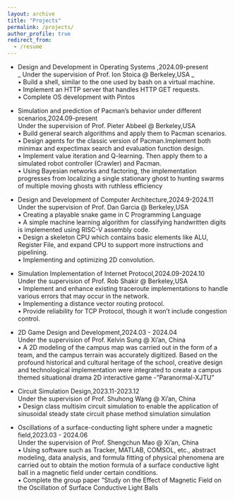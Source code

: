 ```yaml
---
layout: archive
title: "Projects"
permalink: /projects/
author_profile: true
redirect_from:
  - /resume
---
```

* Design and Development in Operating Systems ,2024.09-present    
  _ Under the supervision of Prof. Ion Stoica @ Berkeley,USA   _    
  • Build a shell, similar to the one used by bash on a virtual machine.  
  • Implement an HTTP server that handles HTTP GET requests.   
  • Complete OS development with Pintos       
  
* Simulation and prediction of Pacman’s behavior under different scenarios,2024.09-present   
  Under the supervision of Prof. Pieter Abbeel @ Berkeley,USA   
  • Build general search algorithms and apply them to Pacman scenarios.    
  • Design agents for the classic version of Pacman.Implement both minimax and expectimax search and evaluation function design.     
  • Implement value iteration and Q-learning. Then apply them to a simulated robot controller (Crawler) and Pacman.      
  • Using Bayesian networks and factoring, the implementation progresses from localizing a single stationary ghost to hunting swarms of multiple moving ghosts with ruthless efficiency      

* Design and Development of Computer Architecture,2024.9-2024.11   
  Under the supervision of Prof. Dan Garcia @ Berkeley,USA    
  • Creating a playable snake game in C Programming Language    
  • A simple machine learning algorithm for classifying handwritten digits is implemented using RISC-V assembly code.   
  • Design a skeleton CPU which contains basic elements like ALU, Register File, and expand CPU to support more instructions and pipelining.     
  • Implementing and optimizing 2D convolution.     

* Simulation Implementation of Internet Protocol,2024.09-2024.10         
  Under the supervision of Prof. Rob Shakir @ Berkeley,USA           
  • Implement and enhance existing traceroute implementations to handle various errors that may occur in the network.       
  • Implementing a distance vector routing protocol.       
  • Provide reliability for TCP Protocol, though it won’t include congestion control.       

* 2D Game Design and Development,2024.03 - 2024.04          
  Under the supervision of Prof. Kelvin Sung @ Xi’an, China        
  • A 2D modeling of the campus map was carried out in the form of a team, and the campus terrain was accurately digitized. Based on the profound historical and cultural heritage of the school, creative design and technological implementation were integrated to create a campus themed situational drama 2D interactive game -”Paranormal-XJTU”

* Circuit Simulation Design,2023.11-2023.12        
  Under the supervision of Prof. Shuhong Wang @ Xi’an, China         
  • Design class multisim circuit simulation to enable the application of sinusoidal steady state circuit phase method simulation simulation

* Oscillations of a surface-conducting light sphere under a magnetic field,2023.03 - 2024.06          
  Under the supervision of Prof. Shengchun Mao @ Xi’an, China         
  • Using software such as Tracker, MATLAB, COMSOL, etc., abstract modeling, data analysis, and formula fitting of physical phenomena are carried out to obtain the motion formula of a surface conductive light ball in a magnetic field under certain conditions.          
  • Complete the group paper ”Study on the Effect of Magnetic Field on the Oscillation of Surface Conductive Light Balls         
